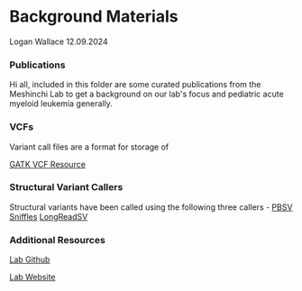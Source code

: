 # Background Materials

Logan Wallace
12.09.2024

### Publications

Hi all, included in this folder are some curated publications from the Meshinchi Lab to get a background on our lab's focus and pediatric acute myeloid leukemia generally. 

### VCFs

Variant call files are a format for storage of 

[GATK VCF Resource](https://gatk.broadinstitute.org/hc/en-us/articles/360035531692-VCF-Variant-Call-Format)

### Structural Variant Callers

Structural variants have been called using the following three callers - 
[PBSV]()
[Sniffles]()
[LongReadSV]()

### Additional Resources

[Lab Github](https://github.com/Meshinchi-Lab)

[Lab Website](https://research.fredhutch.org/meshinchi/en.html)
